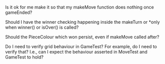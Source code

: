 Is it ok for me make it so that my makeMove function does nothing once
gameEnded?

Should I have the winner checking happening inside the makeTurn or *only when winner() or isOver() is called?

Should the PieceColour which won persist, even if makeMove called after?

Do I need to verify grid behaviour in GameTest? For example, do I need to verify
that? I.e., can I expect the behaviour asserted in MoveTest and GameTest to hold?